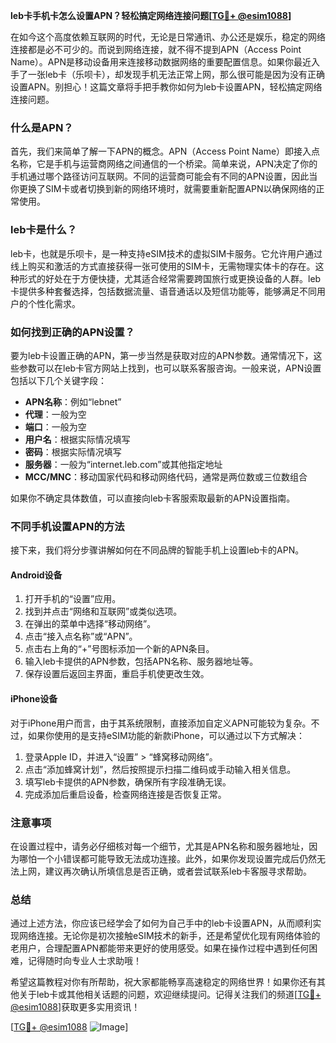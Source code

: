 **leb卡手机卡怎么设置APN？轻松搞定网络连接问题[[TG💪+ @esim1088](https://t.me/s/esim1088)]**

在如今这个高度依赖互联网的时代，无论是日常通讯、办公还是娱乐，稳定的网络连接都是必不可少的。而说到网络连接，就不得不提到APN（Access Point Name）。APN是移动设备用来连接移动数据网络的重要配置信息。如果你最近入手了一张leb卡（乐呗卡），却发现手机无法正常上网，那么很可能是因为没有正确设置APN。别担心！这篇文章将手把手教你如何为leb卡设置APN，轻松搞定网络连接问题。

### 什么是APN？

首先，我们来简单了解一下APN的概念。APN（Access Point Name）即接入点名称，它是手机与运营商网络之间通信的一个桥梁。简单来说，APN决定了你的手机通过哪个路径访问互联网。不同的运营商可能会有不同的APN设置，因此当你更换了SIM卡或者切换到新的网络环境时，就需要重新配置APN以确保网络的正常使用。

### leb卡是什么？

leb卡，也就是乐呗卡，是一种支持eSIM技术的虚拟SIM卡服务。它允许用户通过线上购买和激活的方式直接获得一张可使用的SIM卡，无需物理实体卡的存在。这种形式的好处在于方便快捷，尤其适合经常需要跨国旅行或更换设备的人群。leb卡提供多种套餐选择，包括数据流量、语音通话以及短信功能等，能够满足不同用户的个性化需求。

### 如何找到正确的APN设置？

要为leb卡设置正确的APN，第一步当然是获取对应的APN参数。通常情况下，这些参数可以在leb卡官方网站上找到，也可以联系客服咨询。一般来说，APN设置包括以下几个关键字段：

- **APN名称**：例如“lebnet”
- **代理**：一般为空
- **端口**：一般为空
- **用户名**：根据实际情况填写
- **密码**：根据实际情况填写
- **服务器**：一般为“internet.leb.com”或其他指定地址
- **MCC/MNC**：移动国家代码和移动网络代码，通常是两位数或三位数组合

如果你不确定具体数值，可以直接向leb卡客服索取最新的APN设置指南。

### 不同手机设置APN的方法

接下来，我们将分步骤讲解如何在不同品牌的智能手机上设置leb卡的APN。

#### Android设备

1. 打开手机的“设置”应用。
2. 找到并点击“网络和互联网”或类似选项。
3. 在弹出的菜单中选择“移动网络”。
4. 点击“接入点名称”或“APN”。
5. 点击右上角的“+”号图标添加一个新的APN条目。
6. 输入leb卡提供的APN参数，包括APN名称、服务器地址等。
7. 保存设置后返回主界面，重启手机使更改生效。

#### iPhone设备

对于iPhone用户而言，由于其系统限制，直接添加自定义APN可能较为复杂。不过，如果你使用的是支持eSIM功能的新款iPhone，可以通过以下方式解决：

1. 登录Apple ID，并进入“设置” > “蜂窝移动网络”。
2. 点击“添加蜂窝计划”，然后按照提示扫描二维码或手动输入相关信息。
3. 填写leb卡提供的APN参数，确保所有字段准确无误。
4. 完成添加后重启设备，检查网络连接是否恢复正常。

### 注意事项

在设置过程中，请务必仔细核对每一个细节，尤其是APN名称和服务器地址，因为哪怕一个小错误都可能导致无法成功连接。此外，如果你发现设置完成后仍然无法上网，建议再次确认所填信息是否正确，或者尝试联系leb卡客服寻求帮助。

### 总结

通过上述方法，你应该已经学会了如何为自己手中的leb卡设置APN，从而顺利实现网络连接。无论你是初次接触eSIM技术的新手，还是希望优化现有网络体验的老用户，合理配置APN都能带来更好的使用感受。如果在操作过程中遇到任何困难，记得随时向专业人士求助哦！

希望这篇教程对你有所帮助，祝大家都能畅享高速稳定的网络世界！如果你还有其他关于leb卡或其他相关话题的问题，欢迎继续提问。记得关注我们的频道[[TG💪+ @esim1088](https://t.me/s/esim1088)]获取更多实用资讯！

[[TG💪+ @esim1088](https://t.me/s/esim1088) ![Image](https://i.postimg.cc/4NQfJmqS/Snipaste-2025-05-13-00-14-12.png)]